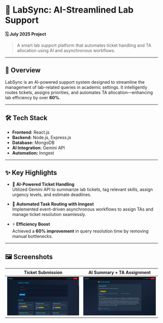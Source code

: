 # 🚀 LabSync: AI-Streamlined Lab Support  
**🗓️ July 2025 Project**

> A smart lab support platform that automates ticket handling and TA allocation using AI and asynchronous workflows.

---

## 🧠 Overview

LabSync is an AI-powered support system designed to streamline the management of lab-related queries in academic settings. It intelligently routes tickets, assigns priorities, and automates TA allocation—enhancing lab efficiency by over **60%**.

---

## 🛠️ Tech Stack

- **Frontend:** React.js  
- **Backend:** Node.js, Express.js  
- **Database:** MongoDB  
- **AI Integration:** Gemini API  
- **Automation:** Inngest  

---

## ✨ Key Highlights

- 🤖 **AI-Powered Ticket Handling**  
  Utilized Gemini API to summarize lab tickets, tag relevant skills, assign urgency levels, and estimate deadlines.

- 🔁 **Automated Task Routing with Inngest**  
  Implemented event-driven asynchronous workflows to assign TAs and manage ticket resolution seamlessly.

- ⚡ **Efficiency Boost**  
  Achieved a **60% improvement** in query resolution time by removing manual bottlenecks.

---

## 🖼️ Screenshots

| Ticket Submission | AI Summary + TA Assignment |
|-------------------|-----------------------------|
| ![Submit](./assets/home.png) | ![Summary](./assets/ticket.png) |

